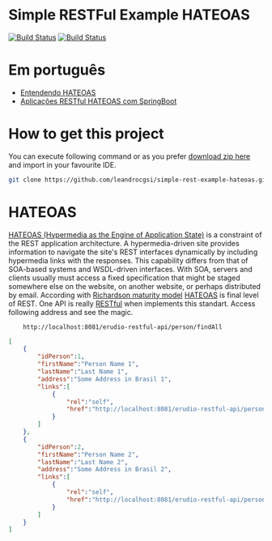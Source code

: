 # Simple RESTFul Example HATEOAS

[![Build Status](https://travis-ci.org/leandrocgsi/simple-rest-example-hateoas.svg?branch=master)](https://travis-ci.org/leandrocgsi/simple-rest-example-hateoas)
[![Build Status](https://circleci.com/gh/leandrocgsi/simple-rest-example-hateoas.svg?&style=shield)](https://circleci.com/gh/leandrocgsi/simple-rest-example-hateoas/)

# Em português

* [Entendendo HATEOAS](http://www.semeru.com.br/blog/entendendo_hateoas/)
* [Aplicações RESTful HATEOAS com SpringBoot](http://www.semeru.com.br/blog/aplicacoes-restfull-hateoas-com-springboot/)


# How to get this project

You can execute following command or as you prefer [download zip here](https://github.com/leandrocgsi/simple-rest-example-hateoas/archive/master.zip) and import in your favourite IDE.

```sh
git clone https://github.com/leandrocgsi/simple-rest-example-hateoas.git
```

# HATEOAS

[HATEOAS (Hypermedia as the Engine of Application State)](https://spring.io/understanding/HATEOAS) is a constraint of the REST application architecture. A hypermedia-driven site provides information to navigate the site's REST interfaces dynamically by including hypermedia links with the responses. This capability differs from that of SOA-based systems and WSDL-driven interfaces. With SOA, servers and clients usually must access a fixed specification that might be staged somewhere else on the website, on another website, or perhaps distributed by email. According with [Richardson maturity model](http://martinfowler.com/articles/richardsonMaturityModel.html) [HATEOAS](https://spring.io/understanding/HATEOAS) is final level of REST. One API is really [RESTful](https://en.wikipedia.org/wiki/Representational_state_transfer) when implements this standart. Access following address and see the magic.

```bash
	http://localhost:8081/erudio-restful-api/person/findAll
```

```json
[  
    {  
        "idPerson":1,
        "firstName":"Person Name 1",
        "lastName":"Last Name 1",
        "address":"Some Address in Brasil 1",
        "links":[  
            {  
                "rel":"self",
                "href":"http://localhost:8081/erudio-restful-api/person/1"
            }
        ]
    },
    {  
        "idPerson":2,
        "firstName":"Person Name 2",
        "lastName":"Last Name 2",
        "address":"Some Address in Brasil 2",
        "links":[  
            {  
                "rel":"self",
                "href":"http://localhost:8081/erudio-restful-api/person/2"
            }
        ]
    }
]
```
